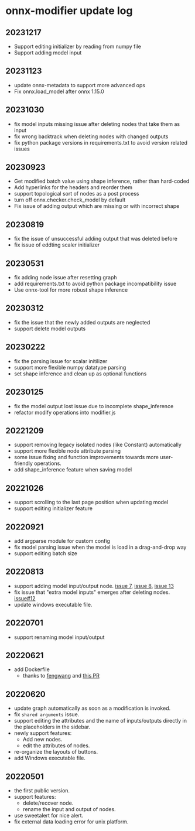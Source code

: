 # onnx-modifier update log

## 20231217
- Support editing initializer by reading from numpy file
- Support adding model input

## 20231123
- update onnx-metadata to support more advanced ops
- Fix onnx.load_model after onnx 1.15.0

## 20231030
- fix model inputs missing issue after deleting nodes that take them as input
- fix wrong backtrack when deleting nodes with changed outputs
- fix python package versions in requirements.txt to avoid version related issues

## 20230923
- Get modified batch value using shape inference, rather than hard-coded
- Add hyperlinks for the headers and reorder them
- support topological sort of nodes as a post process
- turn off onnx.checker.check_model by default
- Fix issue of adding output which are missing or with incorrect shape

## 20230819
- fix the issue of unsuccessful adding output that was deleted before
- fix issue of eddting scaler initializer

## 20230531
- fix adding node issue after resetting graph
- add requirements.txt to avoid python package incompatibility issue
- Use onnx-tool for more robust shape inference

## 20230312
- fix the issue that the newly added outputs are neglected
- support delete model outputs

## 20230222
- fix the parsing issue for scalar initilizer
- support more flexible numpy datatype parsing
- set shape inference and clean up as optional functions

## 20230125
- fix the model output lost issue due to incomplete shape_inference
- refactor modify operations into modifier.js

## 20221209
- support removing legacy isolated nodes (like Constant) automatically
- support more flexible node attribute parsing
- some issue fixing and function improvements towards more user-friendly operations.
- add shape_inference feature when saving model

## 20221026
- support scrolling to the last page position when updating model
- support editing initializer feature

## 20220921
- add argparse module for custom config
- fix model parsing issue when the model is load in a drag-and-drop way
- support editing batch size

## 20220813

- support adding model input/output node. [issue 7](https://github.com/ZhangGe6/onnx-modifier/issues/7), [issue 8](https://github.com/ZhangGe6/onnx-modifier/issues/8), [issue 13](https://github.com/ZhangGe6/onnx-modifier/issues/13)
- fix issue that "extra model inputs" emerges after deleting nodes. [issue#12](https://github.com/ZhangGe6/onnx-modifier/issues/12)
- update windows executable file.

## 20220701

- support renaming model input/output

## 20220621
- add Dockerfile
  - thanks to [fengwang](https://github.com/fengwang) and [this PR](https://github.com/ZhangGe6/onnx-modifier/pulls?q=is%3Apr+is%3Aclosed)

## 20220620
- update graph automatically as soon as a modification is invoked.
- fix `shared arguments` issue.
- support editing the attributes and the name of inputs/outputs directly in the placeholders in the sidebar.
- newly support features:
    - Add new nodes.
    - edit the attributes of nodes.
- re-organize the layouts of buttons.
- add Windows executable file.

## 20220501
- the first public version.
- support features:
    - delete/recover node.
    - rename the input and output of nodes.
- use sweetalert for nice alert.
- fix external data loading error for unix platform.

